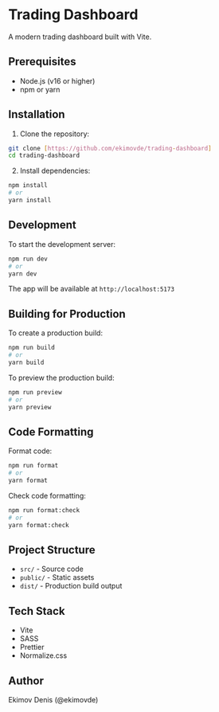 # Trading Dashboard

A modern trading dashboard built with Vite.

## Prerequisites

- Node.js (v16 or higher)
- npm or yarn

## Installation

1. Clone the repository:

```bash
git clone [https://github.com/ekimovde/trading-dashboard]
cd trading-dashboard
```

2. Install dependencies:

```bash
npm install
# or
yarn install
```

## Development

To start the development server:

```bash
npm run dev
# or
yarn dev
```

The app will be available at `http://localhost:5173`

## Building for Production

To create a production build:

```bash
npm run build
# or
yarn build
```

To preview the production build:

```bash
npm run preview
# or
yarn preview
```

## Code Formatting

Format code:

```bash
npm run format
# or
yarn format
```

Check code formatting:

```bash
npm run format:check
# or
yarn format:check
```

## Project Structure

- `src/` - Source code
- `public/` - Static assets
- `dist/` - Production build output

## Tech Stack

- Vite
- SASS
- Prettier
- Normalize.css

## Author

Ekimov Denis (@ekimovde)
